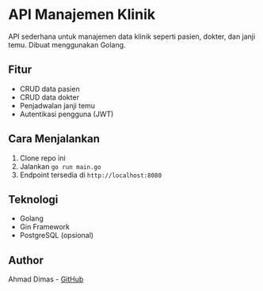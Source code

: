 # API Manajemen Klinik

API sederhana untuk manajemen data klinik seperti pasien, dokter, dan janji temu. Dibuat menggunakan Golang.

## Fitur

- CRUD data pasien
- CRUD data dokter
- Penjadwalan janji temu
- Autentikasi pengguna (JWT)

## Cara Menjalankan

1. Clone repo ini
2. Jalankan `go run main.go`
3. Endpoint tersedia di `http://localhost:8080`

## Teknologi

- Golang
- Gin Framework
- PostgreSQL (opsional)

## Author

Ahmad Dimas - [GitHub](https://github.com/ahmddimas)
